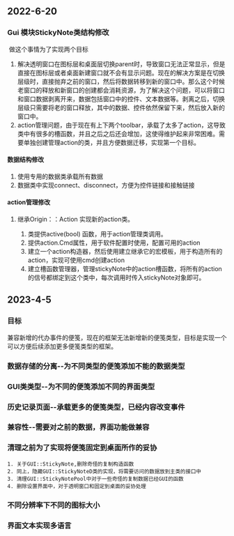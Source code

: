 ## 2022-6-20
### Gui 模块StickyNote类结构修改  

​	做这个事情为了实现两个目标

1. 解决透明窗口在图标层和桌面层切换parent时，导致窗口无法正常显示，但是直接在图标层或者桌面新建窗口就不会有显示问题。现在的解决方案是在切换层级时，直接抛弃之前的窗口，然后将数据转移到新的窗口中。那么这个时候老窗口的释放和新窗口的创建都会消耗资源，为了解决这个问题，可以将窗口和窗口数据剥离开来，数据包括窗口中的控件、文本数据等。剥离之后，切换层级只需要将老的窗口释放，其中的数据、控件依然保留下来，然后放入新的窗口中。
2. action管理问题，由于现在有上下两个toolbar，承载了太多了action，这导致类中有很多的槽函数，并且之后之后还会增加，这使得维护起来非常困难。需要单独创建管理action的类，并且方便数据迁移，实现第一个目标。

#### 数据结构修改

1. 使用专用的数据类承载所有数据
1. 数据类中实现connect、disconnect，方便为控件链接和接触链接

#### action管理修改

1. 继承Origin：：Action 实现新的action类。

   1. 类提供active(bool) 函数，用于action管理类调用。
   2. 提供action.Cmd属性，用于软件配置时使用，配置可用的action
   3. 建立一个action构造器，然后使用建立继承它的宏模板，用于构造所有的action，实现可使用cmd创建action
   4. 建立槽函数管理器，管理stickyNote中的action槽函数，将所有的action的信号都绑定到这个类中，每次调用时传入stickyNote对象即可。

## 2023-4-5
### 目标
  兼容新增的代办事件的便笺，现在的框架无法新增新的便笺类型，目标是实现一个可以方便后续添加更多便笺类型的框架。
### 数据存储的分离--为不同类型的便笺添加不能的数据类型

### GUI类类型--为不同的便笺添加不同的界面类型

### 历史记录页面--承载更多的便笺类型，已经内容改变事件

### 兼容性--需要对之前的数据，界面功能做兼容

### 清理之前为了实现将便笺固定到桌面所作的妥协
	1. 关于GUI::StickyNote,删除奇怪的复制构造函数
	2. 同上，隐藏GUI::StickyNoteD类的实现，将需要访问的数据放到主类的接口中
	3. 清理GUI::StickyNotePool中对于一些奇怪的复制数据已经GUI的函数
	4. 删除设置界面中，对于透明窗口和固定到桌面的妥协处理
### 不同分辨率下不同的图标大小
	
### 界面文本实现多语言
